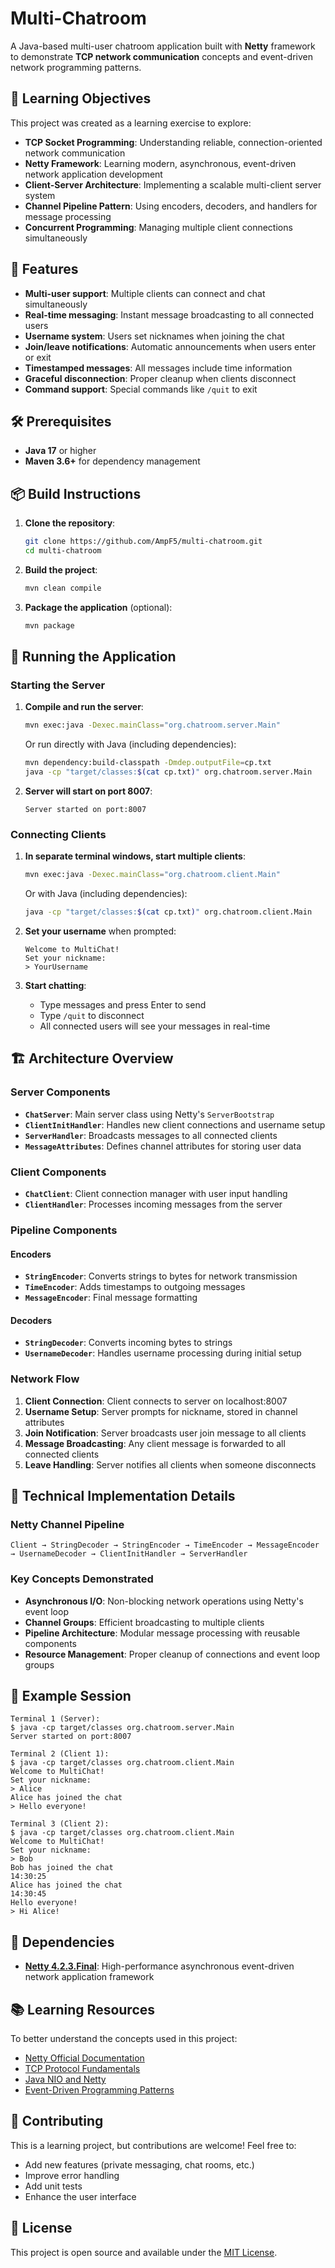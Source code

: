 # Multi-Chatroom

A Java-based multi-user chatroom application built with **Netty** framework to demonstrate **TCP network communication** concepts and event-driven network programming patterns.

## 🎯 Learning Objectives

This project was created as a learning exercise to explore:

- **TCP Socket Programming**: Understanding reliable, connection-oriented network communication
- **Netty Framework**: Learning modern, asynchronous, event-driven network application development
- **Client-Server Architecture**: Implementing a scalable multi-client server system
- **Channel Pipeline Pattern**: Using encoders, decoders, and handlers for message processing
- **Concurrent Programming**: Managing multiple client connections simultaneously

## 🚀 Features

- **Multi-user support**: Multiple clients can connect and chat simultaneously
- **Real-time messaging**: Instant message broadcasting to all connected users
- **Username system**: Users set nicknames when joining the chat
- **Join/leave notifications**: Automatic announcements when users enter or exit
- **Timestamped messages**: All messages include time information
- **Graceful disconnection**: Proper cleanup when clients disconnect
- **Command support**: Special commands like `/quit` to exit

## 🛠️ Prerequisites

- **Java 17** or higher
- **Maven 3.6+** for dependency management

## 📦 Build Instructions

1. **Clone the repository**:
   ```bash
   git clone https://github.com/AmpF5/multi-chatroom.git
   cd multi-chatroom
   ```

2. **Build the project**:
   ```bash
   mvn clean compile
   ```

3. **Package the application** (optional):
   ```bash
   mvn package
   ```

## 🏃 Running the Application

### Starting the Server

1. **Compile and run the server**:
   ```bash
   mvn exec:java -Dexec.mainClass="org.chatroom.server.Main"
   ```
   
   Or run directly with Java (including dependencies):
   ```bash
   mvn dependency:build-classpath -Dmdep.outputFile=cp.txt
   java -cp "target/classes:$(cat cp.txt)" org.chatroom.server.Main
   ```

2. **Server will start on port 8007**:
   ```
   Server started on port:8007
   ```

### Connecting Clients

1. **In separate terminal windows, start multiple clients**:
   ```bash
   mvn exec:java -Dexec.mainClass="org.chatroom.client.Main"
   ```
   
   Or with Java (including dependencies):
   ```bash
   java -cp "target/classes:$(cat cp.txt)" org.chatroom.client.Main
   ```

2. **Set your username** when prompted:
   ```
   Welcome to MultiChat!
   Set your nickname:
   > YourUsername
   ```

3. **Start chatting**:
   - Type messages and press Enter to send
   - Type `/quit` to disconnect
   - All connected users will see your messages in real-time

## 🏗️ Architecture Overview

### Server Components

- **`ChatServer`**: Main server class using Netty's `ServerBootstrap`
- **`ClientInitHandler`**: Handles new client connections and username setup
- **`ServerHandler`**: Broadcasts messages to all connected clients
- **`MessageAttributes`**: Defines channel attributes for storing user data

### Client Components

- **`ChatClient`**: Client connection manager with user input handling
- **`ClientHandler`**: Processes incoming messages from the server

### Pipeline Components

#### Encoders
- **`StringEncoder`**: Converts strings to bytes for network transmission
- **`TimeEncoder`**: Adds timestamps to outgoing messages
- **`MessageEncoder`**: Final message formatting

#### Decoders
- **`StringDecoder`**: Converts incoming bytes to strings
- **`UsernameDecoder`**: Handles username processing during initial setup

### Network Flow

1. **Client Connection**: Client connects to server on localhost:8007
2. **Username Setup**: Server prompts for nickname, stored in channel attributes
3. **Join Notification**: Server broadcasts user join message to all clients
4. **Message Broadcasting**: Any client message is forwarded to all connected clients
5. **Leave Handling**: Server notifies all clients when someone disconnects

## 🔧 Technical Implementation Details

### Netty Channel Pipeline
```
Client → StringDecoder → StringEncoder → TimeEncoder → MessageEncoder → UsernameDecoder → ClientInitHandler → ServerHandler
```

### Key Concepts Demonstrated

- **Asynchronous I/O**: Non-blocking network operations using Netty's event loop
- **Channel Groups**: Efficient broadcasting to multiple clients
- **Pipeline Architecture**: Modular message processing with reusable components
- **Resource Management**: Proper cleanup of connections and event loop groups

## 📝 Example Session

```
Terminal 1 (Server):
$ java -cp target/classes org.chatroom.server.Main
Server started on port:8007

Terminal 2 (Client 1):
$ java -cp target/classes org.chatroom.client.Main
Welcome to MultiChat!
Set your nickname:
> Alice
Alice has joined the chat
> Hello everyone!

Terminal 3 (Client 2):
$ java -cp target/classes org.chatroom.client.Main
Welcome to MultiChat!
Set your nickname:
> Bob
Bob has joined the chat
14:30:25
Alice has joined the chat
14:30:45
Hello everyone!
> Hi Alice!
```

## 🧰 Dependencies

- **[Netty 4.2.3.Final](https://netty.io/)**: High-performance asynchronous event-driven network application framework

## 📚 Learning Resources

To better understand the concepts used in this project:

- [Netty Official Documentation](https://netty.io/wiki/)
- [TCP Protocol Fundamentals](https://tools.ietf.org/html/rfc793)
- [Java NIO and Netty](https://netty.io/wiki/user-guide-for-4.x.html)
- [Event-Driven Programming Patterns](https://en.wikipedia.org/wiki/Event-driven_programming)

## 🤝 Contributing

This is a learning project, but contributions are welcome! Feel free to:
- Add new features (private messaging, chat rooms, etc.)
- Improve error handling
- Add unit tests
- Enhance the user interface

## 📄 License

This project is open source and available under the [MIT License](LICENSE).